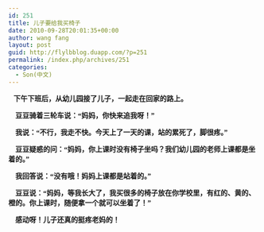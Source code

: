 ```yaml
---
id: 251
title: 儿子要给我买椅子
date: 2010-09-28T20:01:35+00:00
author: wang fang
layout: post
guid: http://flylbblog.duapp.com/?p=251
permalink: /index.php/archives/251
categories:
  - Son(中文)
---
```

**<span style="font-family: 楷体_GB2312;">   下午下班后，从幼儿园接了儿子，一起走在回家的路上。</span>**

**<span style="font-family: 楷体_GB2312;">    豆豆骑着三轮车说：“妈妈，你快来追我呀！”</span>**

**<span style="font-family: 楷体_GB2312;">    我说：“不行，我走不快。今天上了一天的课，站的累死了，脚很疼。”</span>**

**<span style="font-family: 楷体_GB2312;">    豆豆疑惑的问：“妈妈，你上课时没有椅子坐吗？我们幼儿园的老师上课都是坐着的。”</span>**

**<span style="font-family: 楷体_GB2312;">    我回答说：“没有哦！妈妈上课都是站着的。”</span>**

**<span style="font-family: 楷体_GB2312;">    豆豆说：“妈妈，等我长大了，我买很多的椅子放在你学校里，有红的、黄的、橙的。你上课时，随便拿一个就可以坐着了！”</span>**

**<span style="font-family: 楷体_GB2312;">    感动呀！儿子还真的挺疼老妈的！</span>**